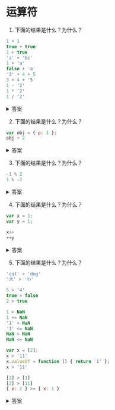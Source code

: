# 运算符

1. 下面的结果是什么？为什么？

```js
1 + 1
true + true
1 + true
'a' + 'bc'
1 + 'a'
false + 'a'
'3' + 4 + 5
3 + 4 + '5'
1 - '2'
1 * '2'
1 / '2'
```

<details>
<summary>答案</summary>

```js
1 + 1 // 2
true + true // 2
1 + true // 2
'a' + 'bc' // "abc"
1 + 'a' // "1a"
false + 'a' // "falsea"
'3' + 4 + 5 // "345"
3 + 4 + '5' // "75"
1 - '2' // -1
1 * '2' // 2
1 / '2' // 0.5
```

加法运算符是在运行时决定，到底是执行相加，还是执行连接。也就是说，`运算子的不同，导致了不同的语法行为`，这种现象称为`“重载”（overload）`。布尔值都会自动转成数值，然后再相加。如果一个运算子是字符串，另一个运算子是非字符串，这时非字符串会转成字符串，再连接在一起。减法、除法和乘法运算符，都是将字符串自动转为数值，然后再运算。
</details>

2. 下面的结果是什么？为什么？

```js
var obj = { p: 1 };
obj + 2
```

<details>
<summary>答案</summary>

```js
var obj = { p: 1 };
obj + 2 // "[object Object]2"
```

如果运算子是对象，必须先转成原始类型的值，然后再相加。对象转成原始类型的值，规则如下：<br>
* 自动调用对象的 `valueOf` 方法，对象的 `valueOf` 方法总是返回对象自身
* 再自动调用对象的 `toString` 方法，将其转为字符串

```js
var obj = { p: 1 };
obj.valueOf().toString() // "[object Object]"
```

这里有一个特例，如果运算子是一个 `Date` 对象的实例，那么会优先执行 `toString` 方法。

```js
var obj = new Date();
obj.valueOf = function () { return 1 };
obj.toString = function () { return 'hello' };

obj + 2 // "hello2"
```
</details>

3. 下面的结果是什么？为什么？

```js
-1 % 2
1 % -2
```

<details>
<summary>答案</summary>

```js
-1 % 2 // -1
1 % -2 // 1
```

取余运算结果的正负号由第一个运算子的正负号决定。如果想得到正确的余数，请使用绝对值函数 `Math.abs()` 。
</details>

4. 下面的结果是什么？为什么？

```js
var x = 1;
var y = 1;

x++
++y
```

<details>
<summary>答案</summary>

```js
var x = 1;
var y = 1;

x++ //1
++y //2
```

自增自减运算之后，变量的值发生变化，这种效应叫做运算的副作用（side effect）。自增和自减运算符是仅有的两个具有副作用的运算符，其他运算符都不会改变变量的值。<br>
自增和自减运算符有一个需要注意的地方，就是放在变量之后，会先返回变量操作前的值，再进行自增/自减操作；放在变量之前，会先进行自增/自减操作，再返回变量操作后的值。
</details>

5. 下面的结果是什么？为什么？

```js
'cat' > 'dog'
'大' > '小'

5 > '4'
true > false
2 > true

1 > NaN
1 <= NaN
'1' > NaN
'1' <= NaN
NaN > NaN
NaN <= NaN

var x = [2];
x > '11'
x.valueOf = function () { return '1' };
x > '11'

[2] > [1]
[2] > [11]
{ x: 2 } >= { x: 1 }
```

<details>
<summary>答案</summary>

```js
'cat' > 'dog' //false
'大' > '小' //false

5 > '4' //true
true > false //true
2 > true //true

1 > NaN //false
1 <= NaN //false
'1' > NaN //false
'1' <= NaN //false
NaN > NaN //false
NaN <= NaN //false

var x = [2];
x > '11' //true
x.valueOf = function () { return '1' };
x > '11' //false

[2] > [1] //true
[2] > [11] //true
{ x: 2 } >= { x: 1 } //true
```

*  字符串的比较是比较 Unicode 码点，从第一个字符开始，依次序往后比较。
* 如果两个运算子都是原始值，且至少有一个不是字符串，那么先转成数值再比较。
* 任何值（包括 `NaN` 本身）与 `NaN` 使用非相等运算符进行比较，返回的都是 `false`。
* 如果运算子是对象，会转为原始类型的值，再进行比较。对象转换成原始类型的值，算法是先调用 `valueOf` 方法；如果返回的还是对象，再接着调用 `toString` 方法。
</details>

